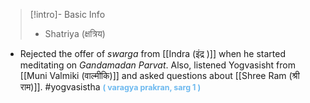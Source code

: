 >[!intro]- Basic Info
>- Shatriya (क्षत्रिय)

- Rejected the offer of *swarga* from [[Indra (इंद्र )]] when he started meditating on *Gandamadan Parvat*. Also, listened Yogvasisht from [[Muni Valmiki (वाल्मीकि)]] and asked questions about [[Shree Ram (श्री राम)]].
#yogvasistha <span style="font-size: 3.3mm; color: #6DB9EF "><b>( varagya prakran, sarg 1 )